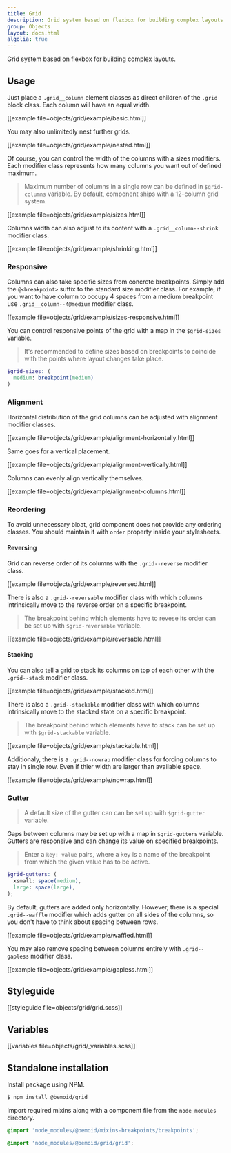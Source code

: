 ```yaml
---
title: Grid
description: Grid system based on flexbox for building complex layouts.
group: Objects
layout: docs.html
algolia: true
---
```


Grid system based on flexbox for building complex layouts.

## Usage

Just place a `.grid__column` element classes as direct children of the `.grid` block class. Each column will have an equal width.

[[example file=objects/grid/example/basic.html]]

You may also unlimitedly nest further grids.

[[example file=objects/grid/example/nested.html]]

Of course, you can control the width of the columns with a sizes modifiers. Each modifier class represents how many columns you want out of defined maximum.

> Maximum number of columns in a single row can be defined in `$grid-columns` variable. By default, component ships with a 12-column grid system.

[[example file=objects/grid/example/sizes.html]]

Columns width can also adjust to its content with a `.grid__column--shrink` modifier class.

[[example file=objects/grid/example/shrinking.html]]

### Responsive

Columns can also take specific sizes from concrete breakpoints. Simply add the `@<breakpoint>` suffix to the standard size modifier class. For example, if you want to have column to occupy 4 spaces from a medium breakpoint use `.grid__column--4@medium` modifier class.

[[example file=objects/grid/example/sizes-responsive.html]]

You can control responsive points of the grid with a map in the `$grid-sizes` variable.

> It's recommended to define sizes based on breakpoints to coincide with the points where layout changes take place.

```scss
$grid-sizes: (
  medium: breakpoint(medium)
)
```

### Alignment

Horizontal distribution of the grid columns can be adjusted with alignment modifier classes.

[[example file=objects/grid/example/alignment-horizontally.html]]

Same goes for a vertical placement.

[[example file=objects/grid/example/alignment-vertically.html]]

Columns can evenly align vertically themselves.

[[example file=objects/grid/example/alignment-columns.html]]

### Reordering

To avoid unnecessary bloat, grid component does not provide any ordering classes. You should maintain it with `order` property inside your stylesheets.

#### Reversing

Grid can reverse order of its columns with the `.grid--reverse` modifier class.

[[example file=objects/grid/example/reversed.html]]

There is also a `.grid--reversable` modifier class with which columns intrinsically move to the reverse order on a specific breakpoint.

> The breakpoint behind which elements have to revese its order can be set up with `$grid-reversable` variable.

[[example file=objects/grid/example/reversable.html]]

#### Stacking

You can also tell a grid to stack its columns on top of each other with the `.grid--stack` modifier class.

[[example file=objects/grid/example/stacked.html]]

There is also a `.grid--stackable` modifier class with which columns intrinsically move to the stacked state on a specific breakpoint.

> The breakpoint behind which elements have to stack can be set up with `$grid-stackable` variable.

[[example file=objects/grid/example/stackable.html]]

Additionaly, there is a `.grid--nowrap` modifier class for forcing columns to stay in single row. Even if thier width are larger than available space.

[[example file=objects/grid/example/nowrap.html]]

### Gutter

> A default size of the gutter can can be set up with `$grid-gutter` variable.

Gaps between columns may be set up with a map in `$grid-gutters` variable. Gutters are responsive and can change its value on specified breakpoints.

> Enter a `key: value` pairs, where a key is a name of the breakpoint from which the given value has to be active.

```scss
$grid-gutters: (
  xsmall: space(medium),
  large: space(large),
);
```

By default, gutters are added only horizontally. However, there is a special `.grid--waffle` modifier which adds gutter on all sides of the columns, so you don't have to think about spacing between rows.

[[example file=objects/grid/example/waffled.html]]

You may also remove spacing between columns entirely with `.grid--gapless` modifier class.

[[example file=objects/grid/example/gapless.html]]

## Styleguide

[[styleguide file=objects/grid/grid.scss]]

## Variables

[[variables file=objects/grid/_variables.scss]]

## Standalone installation

Install package using NPM.

```bash
$ npm install @bemoid/grid
```

Import required mixins along with a component file from the `node_modules` directory.

```scss
@import 'node_modules/@bemoid/mixins-breakpoints/breakpoints';

@import 'node_modules/@bemoid/grid/grid';
```
